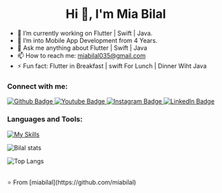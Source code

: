 <h1 align="center">Hi 👋, I'm Mia Bilal</h1>

- 🔭 I’m currently working on Flutter | Swift | Java.
- 🌱 I’m into Mobile App Development from 4 Years.
- 💬 Ask me anything about Flutter | Swift | Java
- 📫 How to reach me: miabilal035@gmail.com
- ⚡ Fun fact: Flutter in Breakfast | swift For Lunch | Dinner Wiht Java
  
### Connect with me:
<div id="badges">
  <a href="https://github.com/miabilal">
    <img src="https://img.shields.io/badge/Github-white?style=for-the-badge&logo=Github&logoColor=black" alt="Github Badge"/>
  </a>
  <a href="https://www.youtube.com/channel/UCgAzpL0rerpoXggtvNYSvLA">
    <img src="https://img.shields.io/badge/YouTube-red?style=for-the-badge&logo=youtube&logoColor=white" alt="Youtube Badge"/>
  </a>
   <a href="https://www.instagram.com/mia_bilal11/">
    <img src="https://img.shields.io/badge/Instagram-purple?style=for-the-badge&logo=instagram&logoColor=white" alt="Instagram Badge"/>
  
  </a>
   <a href="https://www.linkedin.com/in/mia-bilal-674688204/">
   <img src="https://img.shields.io/badge/LinkedIn-blue?style=for-the-badge&logo=linkedin&logoColor=white" alt="LinkedIn Badge"/>
  </a>
</div>

### Languages and Tools:
[![My Skills](https://skillicons.dev/icons?i=flutter,dart,java,kotlin,swift,firebase,github,git,postman,figma,xd&perline=5)](https://skillicons.dev)

![Bilal stats](https://github-readme-stats.vercel.app/api?username=miabilal&show_icons=true&theme=dark)


![Top Langs](https://github-readme-stats.vercel.app/api/top-langs/?username=miabilal&theme=dark)



<br>
⭐️ From [miabilal](https://github.com/miabilal)
